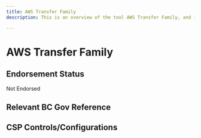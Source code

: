 ```yaml
---
title: AWS Transfer Family
description: This is an overview of the tool AWS Transfer Family, and its current status  within BC Gov.

---
```

<!---
Note: this is a generated file.  You should not edit it directly.  Please check https://github.com/bcgov/cloud-pathfinder for details.
-->
# AWS Transfer Family



## Endorsement Status
Not Endorsed

## Relevant BC Gov Reference


## CSP Controls/Configurations

